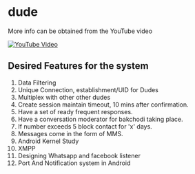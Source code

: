 # dude
More info can be obtained from the YouTube video


[![YouTube Video](https://i.ytimg.com/vi/Sg_G6Nmt-mc/mqdefault.jpg)](https://www.youtube.com/watch?v=Sg_G6Nmt)
## Desired Features for the system
1.  Data Filtering
2.  Unique Connection, establishment/UID for Dudes
3.  Multiplex with other other dudes
4.  Create session maintain timeout, 10 mins after confirmation.
5.  Have a set of ready frequent responses.
6.  Have a conversation moderator for bakchodi taking place.
7.  If number exceeds 5 block contact for 'x' days.
8.  Messages come in the form of MMS.
9.  Android Kernel Study
10. XMPP
11. Designing Whatsapp and facebook listener
12. Port And Notification system in Android
